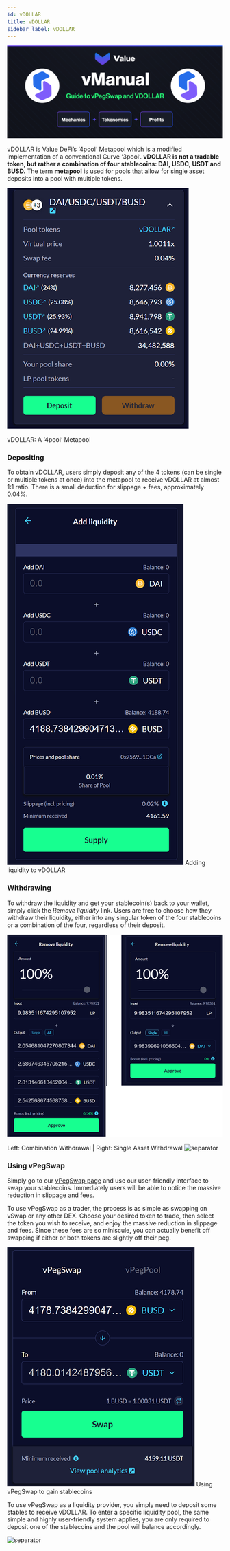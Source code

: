 ```yaml
---
id: vDOLLAR
title: vDOLLAR
sidebar_label: vDOLLAR
---
```


![vDOLLAR](../img/vDOLLAR.png)

vDOLLAR is Value DeFi’s ‘4pool’ Metapool which is a modified implementation of a conventional Curve ‘3pool’.
**vDOLLAR is not a tradable token, but rather a combination of four stablecoins: DAI, USDC, USDT and BUSD.** 
The term **metapool** is used for pools that allow for single asset deposits into a pool with multiple tokens.

![vDOLLAR](../img/vDOLLAR1.png)

vDOLLAR: A ‘4pool’ Metapool

### Depositing

To obtain vDOLLAR, users simply deposit any of the 4 tokens (can be single or multiple tokens at once) into the metapool to receive vDOLLAR at almost 1:1 ratio. 
There is a small deduction for slippage + fees, approximately 0.04%.

![vDOLLAR](../img/vDOLLAR2.png)
Adding liquidity to vDOLLAR

### Withdrawing
To withdraw the liquidity and get your stablecoin(s) back to your wallet, simply click the *Remove liquidity* link. 
Users are free to choose how they withdraw their liquidity, either into any singular token of the four stablecoins or a combination of the four, regardless of their deposit.

![vDOLLAR](../img/vDOLLAR3.png)

Left: Combination Withdrawal | Right: Single Asset Withdrawal
![separator](../img/seperator.png)
### Using vPegSwap

Simply go to our [vPegSwap page](https://bsc.valuedefi.io/#/vpeg-swap) and use our user-friendly interface to swap your stablecoins. 
Immediately users will be able to notice the massive reduction in slippage and fees. 

To use vPegSwap as a trader, the process is as simple as swapping on vSwap or any other DEX.
Choose your desired token to trade, then select the token you wish to receive, and enjoy the massive reduction in slippage and fees.
Since these fees are so miniscule, you can actually benefit off swapping if either or both tokens are slightly off their peg.

![vDOLLAR](../img/vDOLLAR4.png)
Using vPegSwap to gain stablecoins

To use vPegSwap as a liquidity provider, you simply need to deposit some stables to receive vDOLLAR.
To enter a specific liquidity pool, the same simple and highly user-friendly system applies, you are only required to deposit one of the stablecoins and the pool will balance accordingly.

![separator](../img/seperator.png)

